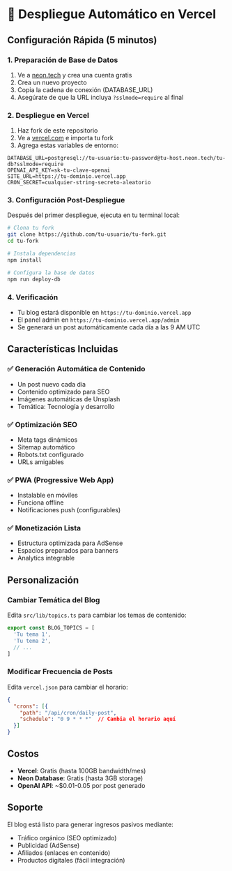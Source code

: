 # 🚀 Despliegue Automático en Vercel

## Configuración Rápida (5 minutos)

### 1. Preparación de Base de Datos
1. Ve a [neon.tech](https://neon.tech/) y crea una cuenta gratis
2. Crea un nuevo proyecto
3. Copia la cadena de conexión (DATABASE_URL)
4. Asegúrate de que la URL incluya `?sslmode=require` al final

### 2. Despliegue en Vercel
1. Haz fork de este repositorio
2. Ve a [vercel.com](https://vercel.com/) e importa tu fork
3. Agrega estas variables de entorno:

```
DATABASE_URL=postgresql://tu-usuario:tu-password@tu-host.neon.tech/tu-db?sslmode=require
OPENAI_API_KEY=sk-tu-clave-openai
SITE_URL=https://tu-dominio.vercel.app
CRON_SECRET=cualquier-string-secreto-aleatorio
```

### 3. Configuración Post-Despliegue
Después del primer despliegue, ejecuta en tu terminal local:

```bash
# Clona tu fork
git clone https://github.com/tu-usuario/tu-fork.git
cd tu-fork

# Instala dependencias
npm install

# Configura la base de datos
npm run deploy-db
```

### 4. Verificación
- Tu blog estará disponible en `https://tu-dominio.vercel.app`
- El panel admin en `https://tu-dominio.vercel.app/admin`
- Se generará un post automáticamente cada día a las 9 AM UTC

## Características Incluidas

### ✅ Generación Automática de Contenido
- Un post nuevo cada día
- Contenido optimizado para SEO
- Imágenes automáticas de Unsplash
- Temática: Tecnología y desarrollo

### ✅ Optimización SEO
- Meta tags dinámicos
- Sitemap automático
- Robots.txt configurado
- URLs amigables

### ✅ PWA (Progressive Web App)
- Instalable en móviles
- Funciona offline
- Notificaciones push (configurables)

### ✅ Monetización Lista
- Estructura optimizada para AdSense
- Espacios preparados para banners
- Analytics integrable

## Personalización

### Cambiar Temática del Blog
Edita `src/lib/topics.ts` para cambiar los temas de contenido:

```typescript
export const BLOG_TOPICS = [
  'Tu tema 1',
  'Tu tema 2',
  // ...
]
```

### Modificar Frecuencia de Posts
Edita `vercel.json` para cambiar el horario:

```json
{
  "crons": [{
    "path": "/api/cron/daily-post",
    "schedule": "0 9 * * *"  // Cambia el horario aquí
  }]
}
```

## Costos
- **Vercel**: Gratis (hasta 100GB bandwidth/mes)
- **Neon Database**: Gratis (hasta 3GB storage)
- **OpenAI API**: ~$0.01-0.05 por post generado

## Soporte
El blog está listo para generar ingresos pasivos mediante:
- Tráfico orgánico (SEO optimizado)
- Publicidad (AdSense)
- Afiliados (enlaces en contenido)
- Productos digitales (fácil integración) 